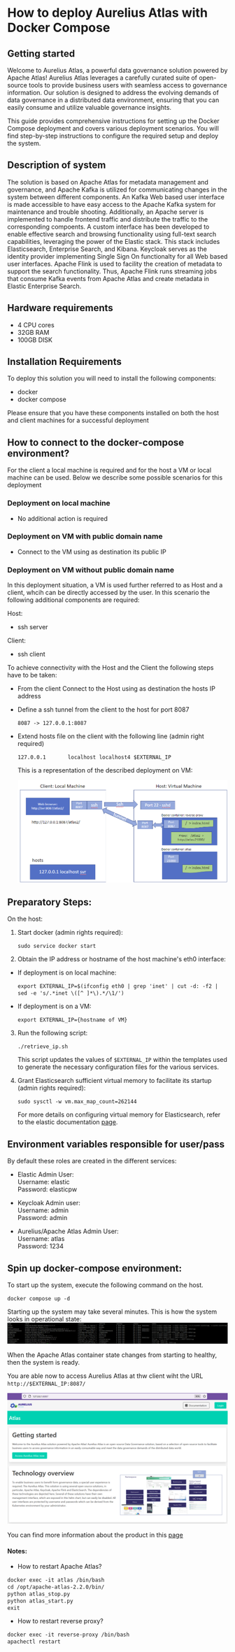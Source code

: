 # How to deploy Aurelius Atlas with Docker Compose

Getting started
-------------------------
Welcome to Aurelius Atlas, a powerful data governance solution powered by Apache Atlas! Aurelius Atlas leverages a carefully curated suite of open-source tools to provide business users with seamless access to governance information. Our solution is designed to address the evolving demands of data governance in a distributed data environment, ensuring that you can easily consume and utilize valuable governance insights.

This guide provides comprehensive instructions for setting up the Docker Compose deployment and covers various deployment scenarios. You will find step-by-step instructions to configure the required setup and deploy the system.

## Description of system

The solution is based on Apache Atlas for metadata management and governance, and Apache Kafka is utilized for communicating changes in the system between different components. An Kafka Web based user interface is made accessible to have easy access to the Apache Kafka system for maintenance and trouble shooting. Additionally, an Apache server is implemented to handle frontend traffic and distribute the traffic to the corresponding compoents. A custom interface has been developed to enable effective search and browsing functionality using full-text search capabilities, leveraging the power of the Elastic stack. This stack includes Elasticsearch, Enterprise Search, and Kibana. Keycloak serves as the identity provider implementing Single Sign On functionalty for all Web based user interfaces. Apache Flink is used to facility the creation of metadata to support the search functionality. Thus, Apache Flink runs streaming jobs that consume Kafka events from Apache Atlas and create metadata in Elastic Enterprise Search. 

## Hardware requirements
- 4 CPU cores 
- 32GB RAM 
- 100GB DISK


## Installation Requirements
To deploy this solution you will need to install the following components:

- docker
- docker compose

Please ensure that you have these components installed on both the host and client machines for a successful deployment

## How to connect to the docker-compose environment?
 For the client a local machine is required and for the host a VM or local machine can be used. Below we describe some possible scenarios for this deployment

### Deployment on local machine
- No additional action is required

### Deployment on VM with public domain name
- Connect to the VM using as destination its public IP

### Deployment on VM without public domain name

In this deployment situation, a VM is used further referred to as Host and a client, whcih can be directly accessed by the user.
In this scenario the following additional components are required:

Host:
- ssh server

Client:
- ssh client

To achieve connectivity with the Host and the Client the following steps have to be taken:

- From the client Connect to the Host using as destination the hosts IP address 

- Define a ssh tunnel from the client to the host for port 8087
    ```
    8087 -> 127.0.0.1:8087
    ```

- Extend hosts file on the client with the following line (admin right required)

    ```
    127.0.0.1       localhost localhost4 $EXTERNAL_IP
    ```

    This is a representation of the described deployment on VM:

    <img src="images/deployment_result.png" alt="Image" width="600">  

## Preparatory Steps:

On the host:
1. Start docker (admin rights required):
    ```
    sudo service docker start
    ```

2. Obtain the IP address or hostname of the host machine's eth0 interface:
    
- If deployment is on local machine:

    ```
    export EXTERNAL_IP=$(ifconfig eth0 | grep 'inet' | cut -d: -f2 | sed -e 's/.*inet \([^ ]*\).*/\1/')
    ```

- If deployment is on a VM:

    ```
    export EXTERNAL_IP={hostname of VM}
    ```

3. Run the following script:
    ```
    ./retrieve_ip.sh
    ```

    This script updates the values of `$EXTERNAL_IP` within the templates used to generate the necessary configuration files for the various services.

4. Grant Elasticsearch sufficient virtual memory to facilitate its startup (admin rights required):

    ```
    sudo sysctl -w vm.max_map_count=262144
    ```
    For more details on configuring virtual memory for Elasticsearch, refer to the elastic documentation [page](https://www.elastic.co/guide/en/elasticsearch/reference/8.2/vm-max-map-count.html).

##  Environment variables responsible for user/pass
By default these roles are created in the different services:

- Elastic Admin User:  
Username: elastic  
Password: elasticpw

- Keycloak Admin user:  
Username: admin  
Password: admin

- Aurelius/Apache Atlas Admin User:  
Username: atlas  
Password: 1234

## Spin up docker-compose environment:
 
To start up the system, execute the following command on the host.

```
docker compose up -d
```
Starting up the system may take several minutes. 
This is how the system looks in operational state:
![result_docker_compose_ps](./images/docker_compose_ps.png)

When the Apache Atlas container state changes from starting to healthy, then the system is ready.


You are able now to access Aurelius Atlas at thw client wiht the URL ```http://$EXTERNAL_IP:8087/```

![reverse-proxy](./images/frontend.png)

You can find more information about the product in this [page](https://www.aurelius-atlas.com/docs/doc-technicall-manual/en/dev/Options/what.html)

#### Notes:

- How to restart Apache Atlas?
```
docker exec -it atlas /bin/bash
cd /opt/apache-atlas-2.2.0/bin/
python atlas_stop.py
python atlas_start.py
exit
```

- How to restart reverse proxy?
```
docker exec -it reverse-proxy /bin/bash
apachectl restart
```